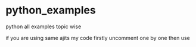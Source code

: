 # python_examples
python all examples topic wise

if you are using same ajits my code firstly uncomment one by one then use
